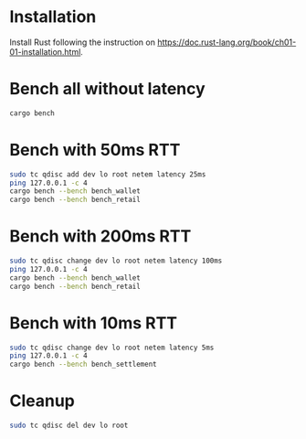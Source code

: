 # Installation
Install Rust following the instruction on https://doc.rust-lang.org/book/ch01-01-installation.html.

# Bench all without latency
```bash
cargo bench
```

# Bench with 50ms RTT
```bash
sudo tc qdisc add dev lo root netem latency 25ms
ping 127.0.0.1 -c 4
cargo bench --bench bench_wallet
cargo bench --bench bench_retail
```

# Bench with 200ms RTT
```bash
sudo tc qdisc change dev lo root netem latency 100ms
ping 127.0.0.1 -c 4
cargo bench --bench bench_wallet
cargo bench --bench bench_retail
```

# Bench with 10ms RTT
```bash
sudo tc qdisc change dev lo root netem latency 5ms
ping 127.0.0.1 -c 4
cargo bench --bench bench_settlement
```

# Cleanup
```bash
sudo tc qdisc del dev lo root
```
